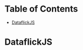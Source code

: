 <!-- START doctoc generated TOC please keep comment here to allow auto update -->
<!-- DON'T EDIT THIS SECTION, INSTEAD RE-RUN doctoc TO UPDATE -->
<h1>Table of Contents</h1>

- [DataflickJS](#dataflickjs)

<!-- END doctoc generated TOC please keep comment here to allow auto update -->

# DataflickJS
